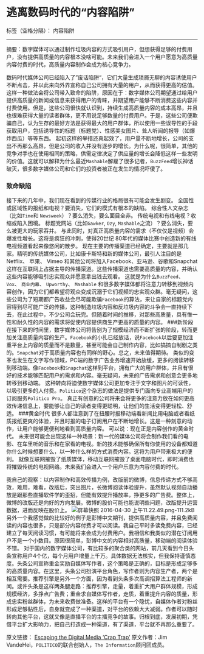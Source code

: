 ﻿# 逃离数码时代的“内容陷阱”

标签（空格分隔）： 内容陷阱

---
摘要：数字媒体可以通过制作垃圾内容的方式吸引用户，但想获得足够的付费用户，没有提供高质量的内容根本没啥可能。未来我们会进入一个用户愿意为高质量内容付费的时代，高质量内容制作会成为核心竞争力。

数码时代媒体公司已经陷入了”废话陷阱“，它们大量生成琐屑无聊的内容诱使用户不断点击，并以此来向外界宣称自己公司拥有大量的用户，从而获得更高的估值。
这样一种做法会将公司带入致命的陷阱，原因在于：数字媒体公司期望通过给用户提供高质量的新闻或信息来获得用户的青睐，并期望用户能够不断消费这些内容并付费使用。但是，这些公司很快就认识到，持续生成高质量内容的成本高昂，并且也很难获得大量的读者群体，更不用说足够数量的付费用户。于是，这些公司便欺骗自己，认为生存的最好方法是获得最大的用户群体，所以使用一些误导性的手段获取用户，包括诱导性的标题（标题党）、性感美女图片、耸人听闻的报导（如爆炸西瓜）等等东西。
起初这样的举措还真起效了，用户量不断地增长，公司的支出不再那么高昂，但是公司的收入并没有逐步的增长。为什么呢，很简单，其他的竞争对手也在使用相同的策略，供需定律决定了供应量的增长会降低这样一些发明的价值。这就可以解释为什么最近`Mashable`解雇了很多记者，`BuzzFeed`增长神话破灭，很多数字媒体公司和它们的投资者被正在发生的情况吓傻了。
### 致命缺陷
接下来的几年中，我们现在看到的传媒行业的格局很有可能会发生剧变。
全国性或区域性的报纸和电视？要消失，它们的模式有根本的缺陷。
综合性人文杂志（比如`Time`和 `Newsweek`）？要么消失，要么面目全非。
传统电视和有线电视？收缩或陷入困境。
标题党网站（比如`Gawker`, `Ozy`, `Mashable`之流）？要么消失，要么被更大的玩家吞并。
与此同时，对真正高质量内容的需求（不仅仅是视频）会爆发性增长。这将是疯狂的冲刺，使得20世纪 80年代的媒体比赛中创造新的有线电视频道看起来像悠闲的散步。
现在主要的传播渠道已经确定，主要就是那几家。精明的传统媒体公司，比如康卡斯特和新的媒体公司，最引人注目的是 Netflix、 苹果、 Vimeo 和其他公司将加入Facebook、亚马逊、谷歌和Snapchat这样在互联网上占据主导的传播渠道。这些传播渠道也需要高质量的内容，并确认这些内容能够吸引忠实观众并愿意拿出钱去观看。
这就是为什么`BuzzFeed`、 `Vox`、 `商业内幕`、 `Upworthy`、 `Mashable` 和很多数字媒体都将注意力转移到视频内容创作，因为它们都希望将观众变成沉溺于它们视频的忠实观众群。毫无疑问，这些公司为了短期都广告收益会尽可能欺骗`Facebook`的算法，来让自家的标题党内容得到尽可能广泛的传播，这种制造垃圾内容和反垃圾内容的斗争会一直持续下去，在此过程中，不少公司会玩完。但随着时间的推移，对那些高质量，具有惟一性和耐久性的内容的需求将促使内容提供商生产更高的质量的内容。
###新阶段
在接下来的时间里，数字媒体公司将告别为了规模经济而不断扩张的阶段，转而更加关注高质量内容的生产。`Facebook`的小扎已经放话，说`Facebook`以后要更加注重平台上内容的质量而不是数量，甚至可能会自己制作内容，比如搞搞自制剧之类的。`Snapchat`对于高质量内容也有同样的野心。总之，未来值得期待。
类似的变革也发生在文字写作领域，PC端的数字广告业务增速开始放缓，更多的阅读转移到移动端。像`Facebook`和`Snapchat`这样到平台，拥有广大的用户群体，并且有很好的技术能够匹配用户的需求和内容。毫无疑问，未来的广告需求和创意会更多地转移到移动端。
这种转向将迫使数字媒体公司更加专注于文字和图片的可读性，以吸引更多的人付费。`Politico`这个杂志的做法是提供专门面向专业高端用户的订阅服务`Politico Pro`。
真正有创意的公司将来会将更多的注意力放在如何更高效传递信息上，要能够让自己的读者变得更聪明，让他们的生活变得更轻松、舒适。
###黄金时代
很多人都注意到了在扭腰时报移动端看新闻比用电脑或者看纸质报纸更爽的体验，并且时报的电子订阅用户在不断地增长。这是一种刻意的动作，让用户能够更便利地看到高质量内容。
可以说：现在正是内容创作的黄金时代。
未来很可能会出现这样一种场景：新一代的媒体公司将会制作我们看的电影、在车里听的音乐和在家看的电视。新的技术能够确保所有你使用的设备都知道你什么时候想要什么，以一种什么样的方式消费内容。这将为用户带来极大的便利。
就像互联网摧毁了纸质媒体，移动互联网摧毁了桌面电脑时代，即时消费也将摧毁传统的电视网络。未来我们会进入一个用户乐意为内容付费的时代。


我自己的观察：以内容制作和高效传播为例，改版前的微博，信息传递方式不够高效，难用，难看，改版后，突出图片，长微博阅读体验提升，虽然默认视频自动播放是跟那些直播软件学的歪招，但能有效提升播放率，挣更多的广告费。整体上，微博的改版还是向好的方向发展。微博的股价可能也能说明些问题，改版提升运营数据，进而反映在股价上。
![屏幕快照 2016-04-30 上午11.22.49.png-111.2kB][1]
另外一个我感觉做的比较好的例子是彭博中文期刊，提供高质量内容，并且免费阅读的内容也很多，只是部分内容付费才可以阅读。我自己平时多读免费内容，已经建立了每天阅读习惯，有可能将来会成为付费用户。我相信和我类似的潜在订阅用户不是一个小数目。原因很简单，彭博中文的内容相对高质量，移动端的阅读体验不错。
对于国内的数字媒体公司，有比较多的聚合类的网站，前几天看到今日头条宣称用户4个亿，每个月用户增量上千万。具体数据无法核实，但我保持谨慎态度。头条公司宣称重金奖励自媒体写作者，这个策略是正确的，目标是形成足够多的高质量内容。在这里，头条公司扮演平台角色，写作者则为内容生产者，两个是相互需要。推荐引擎是另外一个方面，因为看到头条多次高调招算法工程师的新闻。或许头条是这样两条腿走路：推荐引擎，走量，着重扩大用户群体规模，形成规模经济，多挣点广告费；重金求自媒体写作者，走质，着重提升内容的质量，形成忠实粉丝群体，为未来收费做准备。这样的平台有一个隐忧，自媒体作者对粉丝形成足够黏性后，自身就变成了一种渠道，对平台的依赖大大减弱。作者可以随时转向其他平台，这就又像是直播平台的主播竞争的故事。归根到底，发展初期，凭借平台扩大影响力，把自己打造成一种渠道，有了渠道，平台就不再那么重要了。

原文链接：
[Escaping the Digital Media ‘Crap Trap’][2]
原文作者：Jim VandeHei，`POLITICO`的联合创始人，`The Information`顾问团成员。
 


  [1]: http://static.zybuluo.com/ronaldhan/byzw4zopdls61rkq2zyiu7nd/%E5%B1%8F%E5%B9%95%E5%BF%AB%E7%85%A7%202016-04-30%20%E4%B8%8A%E5%8D%8811.22.49.png
  [2]: https://www.theinformation.com/escaping-the-digital-media-crap-trap